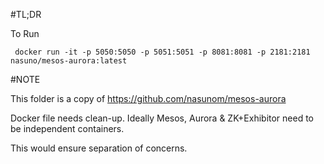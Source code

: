 #TL;DR

To Run 

` docker run -it -p 5050:5050 -p 5051:5051 -p 8081:8081 -p 2181:2181 nasuno/mesos-aurora:latest`

#NOTE

This folder is a copy of https://github.com/nasunom/mesos-aurora

Docker file needs clean-up. Ideally Mesos, Aurora & ZK+Exhibitor need to be independent containers.

This would ensure separation of concerns.
